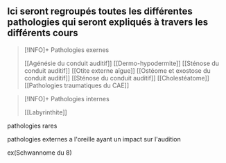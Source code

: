 ## __Ici seront regroupés toutes les différentes pathologies qui seront expliqués à travers les différents cours__


>[!INFO]+ Pathologies exernes
>
>[[Agénésie du conduit auditif]]
>[[Dermo-hypodermite]]
>[[Sténose du conduit auditif]]
>[[Otite externe aïgue]]
>[[Ostéome et exostose du conduit auditif]]
>[[Sténose du conduit auditif]] 
>[[Cholestéatome]]
>[[Pathologies traumatiques du CAE]]

>[!INFO]+ Pathologies internes 
>
>[[Labyrinthite]]


pathologies rares

pathologies externes a l'oreille ayant un impact sur l'audition

ex(Schwannome du 8)